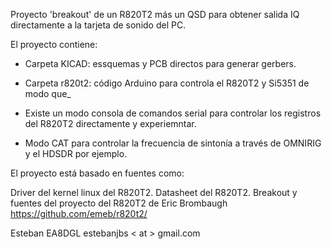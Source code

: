 Proyecto 'breakout' de un R820T2 más un QSD para obtener salida IQ directamente a la tarjeta de sonido del PC.

El proyecto contiene:


- Carpeta KICAD: essquemas y PCB directos para generar gerbers.

- Carpeta r820t2: código Arduino para controla el R820T2 y Si5351 de modo que_

+ Existe un modo consola de comandos serial para controlar los registros del R820T2 directamente y experiemntar.

+ Modo CAT para controlar la frecuencia de sintonía a través de OMNIRIG y el HDSDR por ejemplo.


El proyecto está basado en fuentes como:

Driver del kernel linux del R820T2.
Datasheet del R820T2.
Breakout y fuentes del proyecto del R820T2 de Eric Brombaugh https://github.com/emeb/r820t2/

Esteban EA8DGL estebanjbs < at > gmail.com
